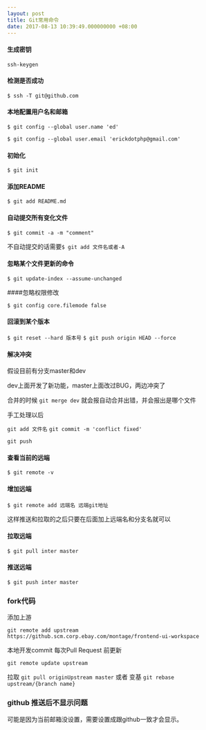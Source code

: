 ```yaml
---
layout: post
title: Git常用命令
date: 2017-08-13 10:39:49.000000000 +08:00
---
```



#### 生成密钥
`ssh-keygen`

#### 检测是否成功

`$ ssh -T git@github.com`

#### 本地配置用户名和邮箱

`$ git config --global user.name 'ed'`

`$ git config --global user.email 'erickdotphp@gmail.com'` 

#### 初始化

`$ git init`

#### 添加README

`$ git add README.md`

#### 自动提交所有变化文件

`$ git commit -a -m "comment" `

不自动提交的话需要`$ git add 文件名或者-A`


#### 忽略某个文件更新的命令

`$ git update-index --assume-unchanged`


####忽略权限修改

`$ git config core.filemode false`

#### 回滚到某个版本
`$ git reset --hard 版本号`
`$ git push origin HEAD --force`

#### 解决冲突

假设目前有分支master和dev

dev上面开发了新功能，master上面改过BUG，两边冲突了

合并的时候 `git merge dev` 就会报自动合并出错，并会报出是哪个文件

手工处理以后

`git add 文件名`
`git commit -m 'conflict fixed'`

`git push`

#### 查看当前的远端

`$ git remote -v`

#### 增加远端

`$ git remote add 远端名 远端git地址`

这样推送和拉取的之后只要在后面加上远端名和分支名就可以

#### 拉取远端

`$ git pull inter master`

#### 推送远端

`$ git push inter master`


### fork代码

添加上游

`git remote add upstream https://github.scm.corp.ebay.com/montage/frontend-ui-workspace`

本地开发commit 每次Pull Request 前更新

`git remote update upstream`

拉取
`git pull originUpstream master`
或者
变基
`git rebase upstream/{branch name}`

### github 推送后不显示问题

可能是因为当前邮箱没设置，需要设置成跟github一致才会显示。